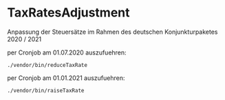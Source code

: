# TaxRatesAdjustment

Anpassung der Steuersätze im Rahmen des deutschen Konjunkturpaketes 2020 / 2021

per Cronjob am 01.07.2020 auszufuehren:

```
./vendor/bin/reduceTaxRate
```

per Cronjob am 01.01.2021 auszufuehren:

```
./vendor/bin/raiseTaxRate
```